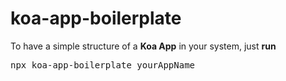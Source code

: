 # koa-app-boilerplate

To have a simple structure of a <b>Koa App</b> in your system, just <b>run</b>
<pre>npx koa-app-boilerplate yourAppName</pre>
